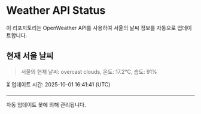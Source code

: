 
# Weather API Status

이 리포지토리는 OpenWeather API를 사용하여 서울의 날씨 정보를 자동으로 업데이트합니다.

## 현재 서울 날씨
> 서울의 현재 날씨: overcast clouds, 온도: 17.2°C, 습도: 91%

⏳ 업데이트 시간: 2025-10-01 16:41:41 (UTC)

---
자동 업데이트 봇에 의해 관리됩니다.
